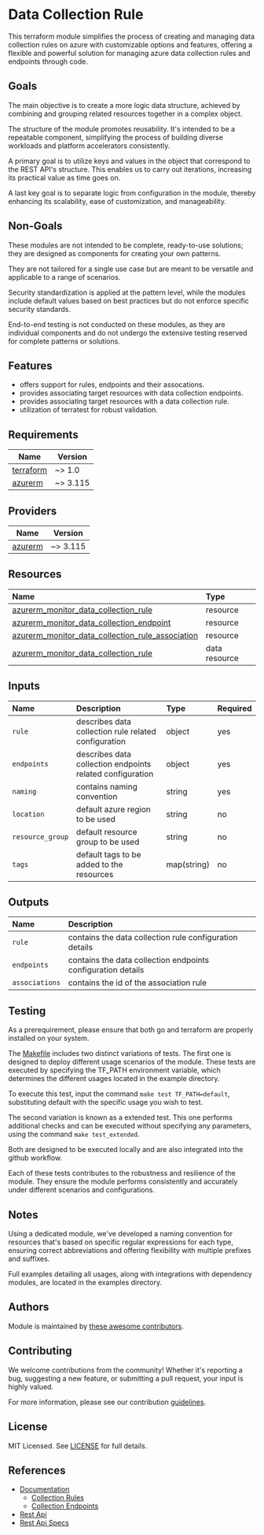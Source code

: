 # Data Collection Rule

This terraform module simplifies the process of creating and managing data collection rules on azure with customizable options and features, offering a flexible and powerful solution for managing azure data collection rules and endpoints through code.

## Goals

The main objective is to create a more logic data structure, achieved by combining and grouping related resources together in a complex object.

The structure of the module promotes reusability. It's intended to be a repeatable component, simplifying the process of building diverse workloads and platform accelerators consistently.

A primary goal is to utilize keys and values in the object that correspond to the REST API's structure. This enables us to carry out iterations, increasing its practical value as time goes on.

A last key goal is to separate logic from configuration in the module, thereby enhancing its scalability, ease of customization, and manageability.

## Non-Goals

These modules are not intended to be complete, ready-to-use solutions; they are designed as components for creating your own patterns.

They are not tailored for a single use case but are meant to be versatile and applicable to a range of scenarios.

Security standardization is applied at the pattern level, while the modules include default values based on best practices but do not enforce specific security standards.

End-to-end testing is not conducted on these modules, as they are individual components and do not undergo the extensive testing reserved for complete patterns or solutions.

## Features

- offers support for rules, endpoints and their assocations.
- provides associating target resources with data collection endpoints.
- provides associating target resources with a data collection rule.
- utilization of terratest for robust validation.

## Requirements

| Name | Version |
|------|---------|
| <a name="requirement_terraform"></a> [terraform](#requirement\_terraform) | ~> 1.0 |
| <a name="requirement_azurerm"></a> [azurerm](#requirement\_azurerm) | ~> 3.115 |

## Providers

| Name | Version |
|------|---------|
| <a name="provider_azurerm"></a> [azurerm](#provider\_azurerm) | ~> 3.115 |

## Resources

| Name | Type |
| :-- | :-- |
| [azurerm_monitor_data_collection_rule](https://registry.terraform.io/providers/hashicorp/azurerm/latest/docs/resources/monitor_data_collection_rule) | resource |
| [azurerm_monitor_data_collection_endpoint](https://registry.terraform.io/providers/hashicorp/azurerm/latest/docs/resources/monitor_data_collection_endpoint) | resource |
| [azurerm_monitor_data_collection_rule_association](https://registry.terraform.io/providers/hashicorp/azurerm/latest/docs/resources/monitor_data_collection_rule_association) | resource |
| [azurerm_monitor_data_collection_rule](https://registry.terraform.io/providers/hashicorp/azurerm/latest/docs/data-sources/monitor_data_collection_rule) | data resource |

## Inputs

| Name | Description | Type | Required |
| :-- | :-- | :-- | :-- |
| `rule` | describes data collection rule related configuration | object | yes |
| `endpoints` | describes data collection endpoints related configuration | object | yes |
| `naming` | contains naming convention	| string | yes |
| `location` | default azure region to be used | string | no |
| `resource_group` | default resource group to be used | string | no |
| `tags` | default tags to be added to the resources | map(string) | no |

## Outputs

| Name | Description |
| :-- | :-- |
| `rule` | contains the data collection rule configuration details |
| `endpoints` | contains the data collection endpoints configuration details  |
| `associations` | contains the id of the association rule |

## Testing

As a prerequirement, please ensure that both go and terraform are properly installed on your system.

The [Makefile](Makefile) includes two distinct variations of tests. The first one is designed to deploy different usage scenarios of the module. These tests are executed by specifying the TF_PATH environment variable, which determines the different usages located in the example directory.

To execute this test, input the command ```make test TF_PATH=default```, substituting default with the specific usage you wish to test.

The second variation is known as a extended test. This one performs additional checks and can be executed without specifying any parameters, using the command ```make test_extended```.

Both are designed to be executed locally and are also integrated into the github workflow.

Each of these tests contributes to the robustness and resilience of the module. They ensure the module performs consistently and accurately under different scenarios and configurations.

## Notes

Using a dedicated module, we've developed a naming convention for resources that's based on specific regular expressions for each type, ensuring correct abbreviations and offering flexibility with multiple prefixes and suffixes.

Full examples detailing all usages, along with integrations with dependency modules, are located in the examples directory.

## Authors

Module is maintained by [these awesome contributors](https://github.com/cloudnationhq/terraform-azure-dcr/graphs/contributors).

## Contributing

We welcome contributions from the community! Whether it's reporting a bug, suggesting a new feature, or submitting a pull request, your input is highly valued.

For more information, please see our contribution [guidelines](https://github.com/CloudNationHQ/terraform-azure-dcr/blob/main/CONTRIBUTING.md).

## License

MIT Licensed. See [LICENSE](https://github.com/cloudnationhq/terraform-azure-dcr/blob/main/LICENSE) for full details.

## References

- [Documentation]()
    - [Collection Rules](https://learn.microsoft.com/en-us/azure/azure-monitor/essentials/data-collection-rule-overview)
    - [Collection Endpoints](https://learn.microsoft.com/en-us/azure/azure-monitor/essentials/data-collection-rule-overview)
- [Rest Api](https://learn.microsoft.com/en-us/rest/api/monitor/data-collection-rules)
- [Rest Api Specs](https://github.com/Azure/azure-rest-api-specs/tree/main/specification/monitor/resource-manager/Microsoft.Insights)
